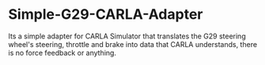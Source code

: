 # Simple-G29-CARLA-Adapter
Its a simple adapter for CARLA Simulator that translates the G29 steering wheel's steering, throttle and brake into data that CARLA understands, there is no force feedback or anything.
